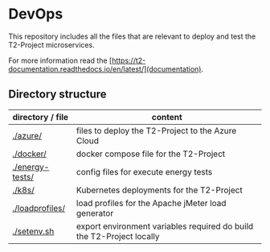 # DevOps

This repository includes all the files that are relevant to deploy and test the T2-Project microservices.

For more information read the [https://t2-documentation.readthedocs.io/en/latest/](documentation).

## Directory structure

| directory / file | content |
| ---------------- | ------- |
| [./azure/](azure) | files to deploy the T2-Project to the Azure Cloud |
| [./docker/](docker) | docker compose file for the T2-Project |
| [./energy-tests/](energy-tests) | config files for execute energy tests |
| [./k8s/](k8s) | Kubernetes deployments for the T2-Project |
| [./loadprofiles/](loadprofiles) | load profiles for the Apache jMeter load generator |
| [./setenv.sh](setenv.sh) | export environment variables required do build the T2-Project locally |
